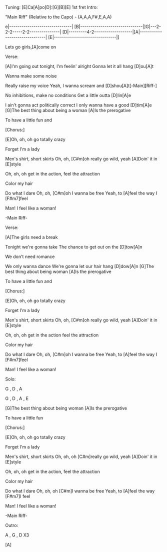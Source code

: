 Tuning:
[E]Ca[A]po[D]:[G][B][E]
1st fret
Intro:

"Main Riff" (Relative to the Capo) - (A,A,A,F#,E,A,A)

e|-------------------------------|
[B|-------------------------------|]G|---2-2-2-----2-2---------------|
[D|---------4-2-------------------|]A|-------------------------------|
[E|-------------------------------|]

Lets go girls,[A]come on

Verse:

[A]I'm going out tonight, I'm feelin' alright
Gonna let it all hang [D]ou[A]t

Wanna make some noise

Really raise my voice
Yeah, I wanna scream and [D]shou[A]t[-Main][Riff-]

No inhibitions, make no conditions
Get a little outta [D]lin[A]e

I ain't gonna act politically correct
I only wanna have a good [D]tim[A]e
[G]The best thing about being a woman
[A]Is the prerogative

To have a little fun and

[Chorus:]

[E]Oh, oh, oh go totally crazy

Forget I'm a lady

Men's shirt, short skirts
Oh, oh, [C#m]oh really go wild, yeah
[A]Doin' it in [E]style

Oh, oh, oh get in the action, feel the attraction

Color my hair

Do what I dare
Oh, oh, [C#m]oh I wanna be free
Yeah, to [A]feel the way I [F#m7]feel

Man! I feel like a woman!


-Main Riff-


Verse:

[A]The girls need a break

Tonight we're gonna take
The chance to get out on the [D]tow[A]n

We don't need romance

We only wanna dance
We're gonna let our hair hang [D]dow[A]n
[G]The best thing about being woman
[A]Is the prerogative

To have a little fun and


[Chorus:]

[E]Oh, oh, oh go totally crazy

Forget I'm a lady

Men's shirt, short skirts
Oh, oh, [C#m]oh really go wild, yeah
[A]Doin' it in [E]style

Oh, oh, oh get in the action feel the attraction

Color my hair

Do what I dare
Oh, oh, [C#m]oh I wanna be free
Yeah, to [A]feel the way I [F#m7]feel

Man! I feel like a woman!


Solo:

G , D , A

G , D , A , E


[G]The best thing about being woman
[A]Is the prerogative

To have a little fun


[Chorus:]

[E]Oh, oh, oh go totally crazy

Forget I'm a lady

Men's shirt, short skirts
Oh, oh, oh [C#m]really go wild, yeah
[A]Doin' it in [E]style

Oh, oh, oh get in the action, feel the attraction

Color my hair

Do what I dare
Oh, oh, oh [C#m]I wanna be free
Yeah, to [A]feel the way [F#m7]I feel

Man! I feel like a woman!


-Main Riff-

Outro:

A , G , D  X3

[A]
